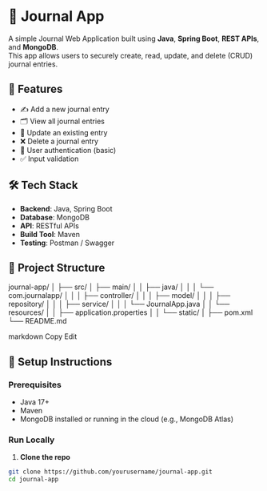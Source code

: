 # 📓 Journal App

A simple Journal Web Application built using **Java**, **Spring Boot**, **REST APIs**, and **MongoDB**.  
This app allows users to securely create, read, update, and delete (CRUD) journal entries.

## 🚀 Features

- ✍️ Add a new journal entry
- 🗂 View all journal entries
- 🔄 Update an existing entry
- ❌ Delete a journal entry
- 🔐 User authentication (basic)
- ✅ Input validation

## 🛠 Tech Stack

- **Backend**: Java, Spring Boot
- **Database**: MongoDB
- **API**: RESTful APIs
- **Build Tool**: Maven
- **Testing**: Postman / Swagger

## 📁 Project Structure

journal-app/
│
├── src/
│ ├── main/
│ │ ├── java/
│ │ │ └── com.journalapp/
│ │ │ ├── controller/
│ │ │ ├── model/
│ │ │ ├── repository/
│ │ │ ├── service/
│ │ │ └── JournalApp.java
│ │ └── resources/
│ │ ├── application.properties
│ │ └── static/
│
├── pom.xml
└── README.md

markdown
Copy
Edit

## 🔧 Setup Instructions

### Prerequisites

- Java 17+
- Maven
- MongoDB installed or running in the cloud (e.g., MongoDB Atlas)

### Run Locally

1. **Clone the repo**

```bash
git clone https://github.com/yourusername/journal-app.git
cd journal-app
